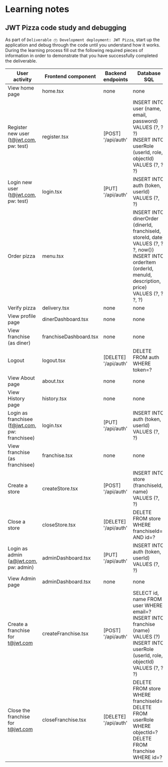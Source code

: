 # Learning notes

## JWT Pizza code study and debugging

As part of `Deliverable ⓵ Development deployment: JWT Pizza`, start up the application and debug through the code until you understand how it works. During the learning process fill out the following required pieces of information in order to demonstrate that you have successfully completed the deliverable.

| User activity                                       | Frontend component | Backend endpoints | Database SQL |
| --------------------------------------------------- | ------------------ | ----------------- | ------------ |
| View home page                                      | home.tsx           | none              | none         |
| Register new user<br/>(t@jwt.com, pw: test)         | register.tsx       | [POST] '/api/auth'| INSERT INTO user (name, email, password) VALUES (?, ?, ?)<br/>INSERT INTO userRole (userId, role, objectId) VALUES (?, ?, ?)|
| Login new user<br/>(t@jwt.com, pw: test)            | login.tsx          | [PUT] '/api/auth' | INSERT INTO auth (token, userId) VALUES (?, ?) |
| Order pizza                                         | menu.tsx           |                   | INSERT INTO dinerOrder (dinerId, franchiseId, storeId, date) VALUES (?, ?, ?, now())<br/>INSERT INTO orderItem (orderId, menuId, description, price) VALUES (?, ?, ?, ?)             |
| Verify pizza                                        | delivery.tsx       | none              | none         |
| View profile page                                   | dinerDashboard.tsx | none              | none         |
| View franchise<br/>(as diner)                       | franchiseDashboard.tsx | none          | none         |
| Logout                                              | logout.tsx         | [DELETE] '/api/auth'| DELETE FROM auth WHERE token=?|
| View About page                                     | about.tsx          | none              | none         |
| View History page                                   | history.tsx        | none              | none         |
| Login as franchisee<br/>(f@jwt.com, pw: franchisee) | login.tsx          | [PUT] '/api/auth' | INSERT INTO auth (token, userId) VALUES (?, ?)|
| View franchise<br/>(as franchisee)                  | franchise.tsx      | none              | none         |
| Create a store                                      | createStore.tsx    | [POST] '/api/auth'| INSERT INTO store (franchiseId, name) VALUES (?, ?)             |
| Close a store                                       | closeStore.tsx     | [DELETE] '/api/auth'| DELETE FROM store WHERE franchiseId=? AND id=?             |
| Login as admin<br/>(a@jwt.com, pw: admin)           | adminDashboard.tsx | [PUT] '/api/auth' | INSERT INTO auth (token, userId) VALUES (?, ?)             |
| View Admin page                                     | adminDashboard.tsx | none              | none         |
| Create a franchise for t@jwt.com                    | createFranchise.tsx| [POST] '/api/auth'| SELECT id, name FROM user WHERE email=?<br/>INSERT INTO franchise (name) VALUES (?)<br/> INSERT INTO userRole (userId, role, objectId) VALUES (?, ?, ?)  |
| Close the franchise for t@jwt.com                   | closeFranchise.tsx | [DELETE] '/api/auth'| DELETE FROM store WHERE franchiseId=?<br/> DELETE FROM userRole WHERE objectId=?<br/>DELETE FROM franchise WHERE id=?            |

